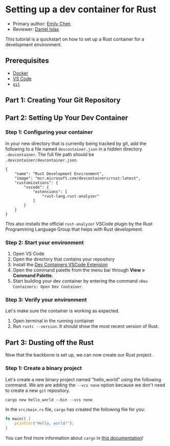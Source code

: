 # Setting up a dev container for Rust

* Primary author: [Emily Chen](https://github.com/emsesc)
* Reviewer: [Daniel Islas](https://github.com/DanielBautista7799)

This tutorial is a quickstart on how to set up a Rust container for a development environment.

## Prerequisites
* [Docker](https://docs.docker.com/engine/install/)
* [VS Code](https://code.visualstudio.com/download)
* [`git`](https://git-scm.com/book/en/v2/Getting-Started-Installing-Git)

## Part 1: Creating Your Git Repository

## Part 2: Setting Up Your Dev Container
### Step 1: Configuring your container
In your new directory that is currently being tracked by git, add the following to a file named `devcontainer.json` in a hidden directory `.devcontainer`. The full file path should be `.devcontainer/devcontainer.json`.
```
{
    "name": "Rust Development Environment",
    "image": "mcr.microsoft.com/devcontainers/rust:latest",
    "customizations": {
        "vscode": {
            "extensions": [
                "rust-lang.rust-analyzer"
            ]
        }
    }
}
```
This also installs the official `rust-analyzer` VSCode plugin by the Rust Programming Language Group that helps with Rust development.

### Step 2: Start your environment
1. Open VS Code
2. Open the directory that contains your repository
3. Install the [Dev Containers VSCode Extension](https://marketplace.visualstudio.com/items?itemName=ms-vscode-remote.remote-containers)
4. Open the command palette from the menu bar through **View > Command Palette.**
5. Start building your dev container by entering the command `>Dev Containers: Open Dev Container`.

### Step 3: Verify your environment
Let's make sure the container is working as expected.
1. Open terminal in the running container
2. Run `rustc --version`. It should show the most recent version of Rust.

## Part 3: Dusting off the Rust
Now that the backbone is set up, we can now create our Rust project.
### Step 1: Create a binary project
Let's create a new binary project named "hello_world" using the following command. We are are adding the `--vcs none` option because we don't need to create a new `git` repository.
```
cargo new hello_world --bin --vcs none
```

In the `src/main.rs` file, `cargo` has created the following file for you:
```rust
fn main() {
    println!("Hello, world!");
}
```

You can find more information about `cargo` in [this documentation](https://doc.rust-lang.org/cargo/guide/creating-a-new-project.html)!

